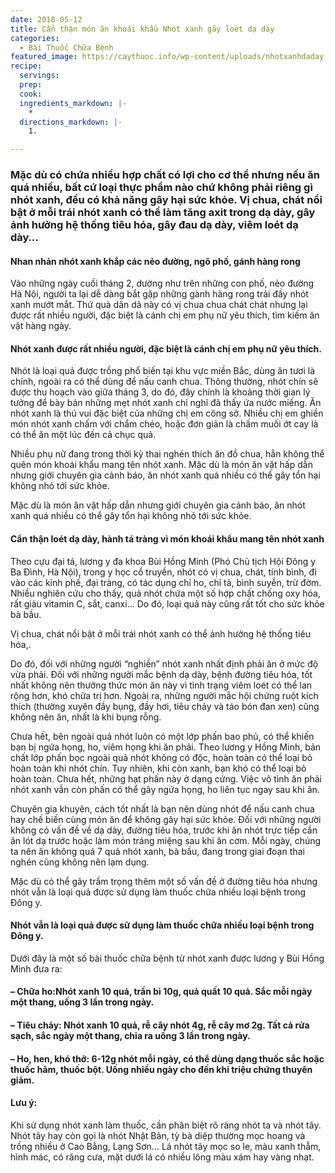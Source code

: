 ```yaml
---
date: 2018-05-12
title: Cẩn thận món ăn khoái khẩu Nhót xanh gây loét dạ dày
categories:
  - Bài Thuốc Chữa Bệnh
featured_image: https://caythuoc.info/wp-content/uploads/nhotxanhdaday.png
recipe:
  servings:  
  prep:  
  cook:  
  ingredients_markdown: |-
    * 
  directions_markdown: |-
    1. 

---
```

<h3>Mặc dù có chứa nhiều hợp chất có lợi cho cơ thể nhưng nếu ăn quá nhiều, bất cứ loại thực phẩm nào chứ không phải riêng gì nhót xanh, đều có khả năng gây hại sức khỏe. Vị chua, chát nổi bật ở mỗi trái nhót xanh có thể làm tăng axit trong dạ dày, gây ảnh hưởng hệ thống tiêu hóa, gây đau dạ dày, viêm loét dạ dày…</h3>

<h4>Nhan nhản nhót xanh khắp các nẻo đường, ngõ phố, gánh hàng rong</h4>

Vào những ngày cuối tháng 2, dường như trên những con phố, nẻo đường Hà Nội, người ta lại dễ dàng bắt gặp những gành hàng rong trải đầy nhót xanh mướt mắt. Thứ quà dân dã này có vị chua chua chát chát nhưng lại được rất nhiều người, đặc biệt là cánh chị em phụ nữ yêu thích, tìm kiếm ăn vặt hàng ngày.

<h4>Nhót xanh được rất nhiều người, đặc biệt là cánh chị em phụ nữ yêu thích.</h4>

Nhót là loại quả được trồng phổ biến tại khu vực miền Bắc, dùng ăn tươi là chính, ngoài ra có thể dùng để nấu canh chua. Thông thường, nhót chín sẽ được thu hoạch vào giữa tháng 3, do đó, đây chính là khoảng thời gian lý tưởng để bày bán những mẹt nhót xanh chỉ nghĩ đã thấy ứa nước miếng. Ăn nhót xanh là thú vui đặc biệt của những chị em công sở. Nhiều chị em ghiền món nhót xanh chấm với chẩm chéo, hoặc đơn giản là chấm muối ớt cay là có thể ăn một lúc đến cả chục quả.

Nhiều phụ nữ đang trong thời kỳ thai nghén thích ăn đồ chua, hẳn không thể quên món khoái khẩu mang tên nhót xanh. Mặc dù là món ăn vặt hấp dẫn nhưng giới chuyên gia cảnh báo, ăn nhót xanh quá nhiều có thể gây tổn hại không nhỏ tới sức khỏe.

Mặc dù là món ăn vặt hấp dẫn nhưng giới chuyên gia cảnh báo, ăn nhót xanh quá nhiều có thể gây tổn hại không nhỏ tới sức khỏe.

<h4>Cẩn thận loét dạ dày, hành tá tràng vì món khoái khẩu mang tên nhót xanh</h4>

Theo cựu đại tá, lương y đa khoa Bùi Hồng Minh (Phó Chủ tịch Hội Đông y Ba Đình, Hà Nội), trong y học cổ truyền, nhót có vị chua, chát, tính bình, đi vào các kinh phế, đại tràng, có tác dụng chỉ ho, chỉ tả, bình suyễn, trừ đờm. Nhiều nghiên cứu cho thấy, quả nhót chứa một số hợp chất chống oxy hóa, rất giàu vitamin C, sắt, canxi… Do đó, loại quả này cũng rất tốt cho sức khỏe bà bầu.

Vị chua, chát nổi bật ở mỗi trái nhót xanh có thể ảnh hưởng hệ thống tiêu hóa,.

Do đó, đối với những người “nghiền” nhót xanh nhất định phải ăn ở mức độ vừa phải. Đối với những người mắc bệnh dạ dày, bệnh đường tiêu hóa, tốt nhất không nên thưởng thức món ăn này vì tình trạng viêm loét có thể lan rộng hơn, khó chữa trị hơn. Ngoài ra, những người mắc hội chứng ruột kích thích (thường xuyên đầy bụng, đầy hơi, tiêu chảy và táo bón đan xen) cũng không nên ăn, nhất là khi bụng rỗng.

Chưa hết, bên ngoài quả nhót luôn có một lớp phấn bao phủ, có thể khiến bạn bị ngứa họng, ho, viêm họng khi ăn phải. Theo lương y Hồng Minh, bản chất lớp phấn bọc ngoài quả nhót không có độc, hoàn toàn có thể loại bỏ hoàn toàn khi nhót chín. Tuy nhiên, khi còn xanh, bạn khó có thể loại bỏ hoàn toàn. Chưa hết, những hạt phấn này ở dạng cứng. Việc vô tình ăn phải nhót xanh vẫn còn phấn có thể gây ngứa họng, ho liên tục ngay sau khi ăn.

Chuyên gia khuyên, cách tốt nhất là bạn nên dùng nhót để nấu canh chua hay chế biến cùng món ăn để không gây hại sức khỏe. Đối với những người không có vấn đề về dạ dày, đường tiêu hóa, trước khi ăn nhót trực tiếp cần ăn lót dạ trước hoặc làm món tráng miệng sau khi ăn cơm. Mỗi ngày, chúng ta nên ăn không quá 7 quả nhót xanh, bà bầu, đang trong giai đoạn thai nghén cũng không nên lạm dụng.

Mặc dù có thể gây trầm trọng thêm một số vấn đề ở đường tiêu hóa nhưng nhót vẫn là loại quả được sử dụng làm thuốc chữa nhiều loại bệnh trong Đông y.

<h4>Nhót vẫn là loại quả được sử dụng làm thuốc chữa nhiều loại bệnh trong Đông y.</h4>
Dưới đây là một số bài thuốc chữa bệnh từ nhót xanh được lương y Bùi Hồng Minh đưa ra:

<h4>– Chữa ho:Nhót xanh 10 quả, trần bì 10g, quả quất 10 quả. Sắc mỗi ngày một thang, uống 3 lần trong ngày.</h4>

<h4>– Tiêu chảy: Nhót xanh 10 quả, rễ cây nhót 4g, rễ cây mơ 2g. Tất cả rửa sạch, sắc ngày một thang, chia ra uống 3 lần trong ngày.</h4>

<h4>– Ho, hen, khó thở: 6-12g nhót mỗi ngày, có thể dùng dạng thuốc sắc hoặc thuốc hãm, thuốc bột. Uống nhiều ngày cho đến khi triệu chứng thuyên giảm.</h4>

<h4>Lưu ý:</h4> Khi sử dụng nhót xanh làm thuốc, cần phân biệt rõ ràng nhót ta và nhót tây. Nhót tây hay còn gọi là nhót Nhật Bản, tỳ bà diệp thường mọc hoang và trồng nhiều ở Cao Bằng, Lạng Sơn… Lá nhót tây mọc so le, màu xanh thẫm, hình mác, có răng cưa, mặt dưới lá có nhiều lông màu xám hay vàng nhạt.

